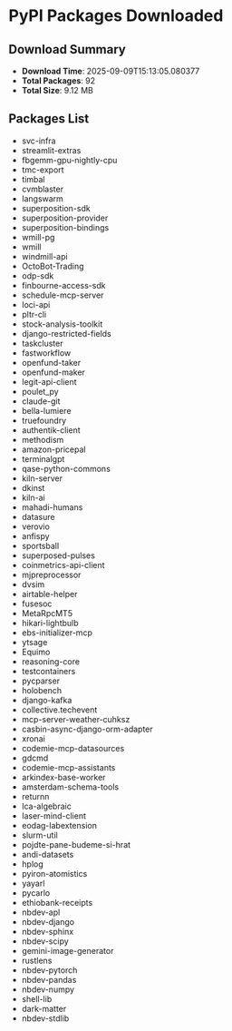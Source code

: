 # PyPI Packages Downloaded

## Download Summary
- **Download Time**: 2025-09-09T15:13:05.080377
- **Total Packages**: 92
- **Total Size**: 9.12 MB

## Packages List
- svc-infra
- streamlit-extras
- fbgemm-gpu-nightly-cpu
- tmc-export
- timbal
- cvmblaster
- langswarm
- superposition-sdk
- superposition-provider
- superposition-bindings
- wmill-pg
- wmill
- windmill-api
- OctoBot-Trading
- odp-sdk
- finbourne-access-sdk
- schedule-mcp-server
- loci-api
- pltr-cli
- stock-analysis-toolkit
- django-restricted-fields
- taskcluster
- fastworkflow
- openfund-taker
- openfund-maker
- legit-api-client
- poulet_py
- claude-git
- bella-lumiere
- truefoundry
- authentik-client
- methodism
- amazon-pricepal
- terminalgpt
- qase-python-commons
- kiln-server
- dkinst
- kiln-ai
- mahadi-humans
- datasure
- verovio
- anfispy
- sportsball
- superposed-pulses
- coinmetrics-api-client
- mjpreprocessor
- dvsim
- airtable-helper
- fusesoc
- MetaRpcMT5
- hikari-lightbulb
- ebs-initializer-mcp
- ytsage
- Equimo
- reasoning-core
- testcontainers
- pycparser
- holobench
- django-kafka
- collective.techevent
- mcp-server-weather-cuhksz
- casbin-async-django-orm-adapter
- xronai
- codemie-mcp-datasources
- gdcmd
- codemie-mcp-assistants
- arkindex-base-worker
- amsterdam-schema-tools
- returnn
- lca-algebraic
- laser-mind-client
- eodag-labextension
- slurm-util
- pojdte-pane-budeme-si-hrat
- andi-datasets
- hplog
- pyiron-atomistics
- yayarl
- pycarlo
- ethiobank-receipts
- nbdev-apl
- nbdev-django
- nbdev-sphinx
- nbdev-scipy
- gemini-image-generator
- rustlens
- nbdev-pytorch
- nbdev-pandas
- nbdev-numpy
- shell-lib
- dark-matter
- nbdev-stdlib
